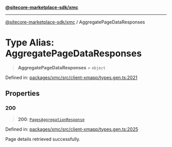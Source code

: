 [**@sitecore-marketplace-sdk/xmc**](../README.md)

***

[@sitecore-marketplace-sdk/xmc](../README.md) / AggregatePageDataResponses

# Type Alias: AggregatePageDataResponses

> **AggregatePageDataResponses** = `object`

Defined in: [packages/xmc/src/client-xmapp/types.gen.ts:2021](https://github.com/Sitecore/sitecore-marketplace-sdk/blob/e87783cce9f115393973a45e109d17b99bf1df7e/packages/xmc/src/client-xmapp/types.gen.ts#L2021)

## Properties

### 200

> **200**: [`PagesAggregationResponse`](PagesAggregationResponse.md)

Defined in: [packages/xmc/src/client-xmapp/types.gen.ts:2025](https://github.com/Sitecore/sitecore-marketplace-sdk/blob/e87783cce9f115393973a45e109d17b99bf1df7e/packages/xmc/src/client-xmapp/types.gen.ts#L2025)

Page details retrieved successfully.
